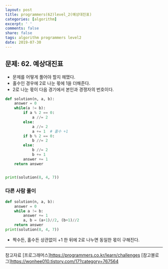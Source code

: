 ```yaml
---
layout: post
title: programmers(62)level_2(예상대진표)
categories: [algorithm]
excerpt: ' '
comments: false
share: false
tags: algorithm programmers level2
date: 2019-07-30
---
```


## 문제: 62. 예상대진표

- 문제를 어떻게 풀어야 할지 헤맸다.
- 홀수인 경우에 2로 나눈 몫에 1을 더해준다.
- 2로 나눈 몫이 다음 경기에서 본인과 경쟁자의 번호이다.

```python
def solution(n, a, b):
    answer = 0
    while(a != b):
        if a % 2 == 0:
            a //= 2
        else:
            a //= 2
            a += 1  # 홀수 +1
        if b % 2 == 0:
            b //= 2
        else:
            b //= 2
            b += 1
        answer += 1
    return answer


print(solution(8, 4, 7))

```

### 다른 사람 풀이

```python
def solution(n, a, b):
    answer = 0
    while a != b:
        answer += 1
        a, b = (a+1)//2, (b+1)//2
    return answer
print(solution(8, 4, 7))

```

- 짝수든, 홀수든 상관없이 +1 한 뒤에 2로 나누면 동일한 몫이 구해진다.

---

참고자료
[프로그래머스]<https://programmers.co.kr/learn/challenges>
[참고블로그]<https://wonhee010.tistory.com/17?category=767564>
